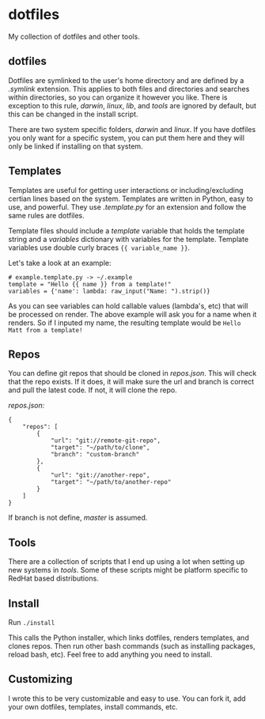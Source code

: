 # dotfiles

My collection of dotfiles and other tools.

## dotfiles

Dotfiles are symlinked to the user's home directory and are defined by a *.symlink* extension. This applies to both files and directories and searches within directories, so you can organize it however you like. There is exception to this rule, *darwin*, *linux*, *lib*, and *tools* are ignored by default, but this can be changed in the install script.

There are two system specific folders, *darwin* and *linux*. If you have dotfiles you only want for a specific system, you can put them here and they will only be linked if installing on that system.

## Templates

Templates are useful for getting user interactions or including/excluding certian lines based on the system. Templates are written in Python, easy to use, and powerful. They use *.template.py* for an extension and follow the same rules are dotfiles.

Template files should include a *template* variable that holds the template string and a *variables* dictionary with variables for the template. Template variables use double curly braces `{{ variable_name }}`.

Let's take a look at an example:

	# example.template.py -> ~/.example
	template = "Hello {{ name }} from a template!"
	variables = {'name': lambda: raw_input("Name: ").strip()}

As you can see variables can hold callable values (lambda's, etc) that will be processed on render. The above example will ask you for a name when it renders. So if I inputed my name, the resulting template would be `Hello Matt from a template!`

## Repos

You can define git repos that should be cloned in *repos.json*. This will check that the repo exists. If it does, it will make sure the url and branch is correct and pull the latest code. If not, it will clone the repo.

*repos.json:*

	{
		"repos": [
			{
				"url": "git://remote-git-repo",
				"target": "~/path/to/clone",
				"branch": "custom-branch"
			},
			{
				"url": "git://another-repo",
				"target": "~/path/to/another-repo"
			}
		]
	}

If branch is not define, *master* is assumed.

## Tools

There are a collection of scripts that I end up using a lot when setting up new systems in *tools*. Some of these scripts might be platform specific to RedHat based distributions.

## Install

Run `./install`

This calls the Python installer, which links dotfiles, renders templates, and clones repos. Then run other bash commands (such as installing packages, reload bash, etc). Feel free to add anything you need to install.

## Customizing

I wrote this to be very customizable and easy to use. You can fork it, add your own dotfiles, templates, install commands, etc.